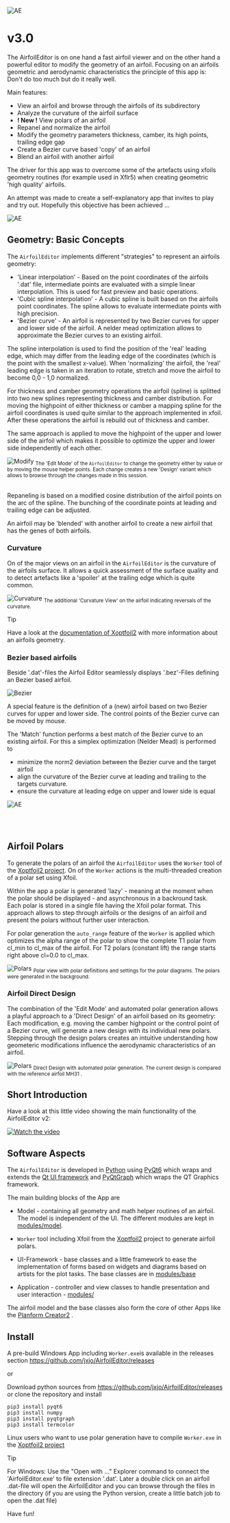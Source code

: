 ![AE](images/AirfoilEditor_logo.png "Screenshot of the AirfoilEditor ")

# v3.0


The AirfoilEditor is on one hand a fast airfoil viewer and on the other hand a powerful editor to modify the geometry of an airfoil. Focusing on an airfoils geometric and aerodynamic characteristics the principle of this app is: Don't do too much but do it really well.


Main features:  

* View an airfoil and browse through the airfoils of its subdirectory
* Analyze the curvature of the airfoil surface
* **! New !** View polars of an airfoil  
* Repanel and normalize the airfoil
* Modify the geometry parameters thickness, camber, its high points, trailing edge gap  
* Create a Bezier curve based 'copy' of an airfoil 
* Blend an airfoil with another airfoil 

The driver for this app was to overcome some of the artefacts using xfoils geometry routines (for example used in Xflr5) when creating geometric 'high quality' airfoils. 

An attempt was made to create a self-explanatory app that invites to play and try out. Hopefully this objective has been achieved ... 


![AE](images/AirfoilEditor_App.png "Screenshot of the AirfoilEditor ")


## Geometry: Basic Concepts

The `AirfoilEditor` implements different "strategies" to represent an airfoils geometry:

- 'Linear interpolation' -  Based on the point coordinates of the airfoils '.dat' file, intermediate points are evaluated with a simple linear interpolation. This is used for fast preview and basic operations.
- 'Cubic spline interpolation' - A cubic spline is built based on the airfoils point coordinates. The spline allows to evaluate intermediate points with high precision.
- 'Bezier curve' - An airfoil is represented by two Bezier curves for upper and lower side of the airfoil. A nelder mead optimization allows to approximate the Bezier curves to an existing airfoil.


The spline interpolation is used to find the position of the 'real' leading edge, which may differ from the leading edge of the coordinates (which is the point with the smallest x-value). When 'normalizing' the airfoil, the 'real' leading edge is taken in an iteration to rotate, stretch and move the airfoil to become 0,0 - 1,0 normalized.

For thickness and camber geometry operations the airfoil (spline) is splitted into two new splines representing thickness and camber distribution. For moving the highpoint of either thickness or camber a mapping spline for the airfoil coordinates is used quite similar to the approach implemented in xfoil. After these operations the airfoil is rebuild out of thickness and camber. 

The same approach is applied to move the highpoint of the upper and lower side of the airfoil which makes it possible to optimize the upper and lower side independently of each other.



![Modify](images/Modify.png "Screenshot of Modifying Airfoil")
<sub>The 'Edit Mode' of the `AirfoilEditor` to change the geometry either by value or by moving the mouse helper points. Each change creates a new 'Design' variant which allows to browse through the changes made in this session. </sub>
<br></br>

Repaneling is based on a modified cosine distribution of the airfoil points on the arc of the spline. The bunching of the coordinate points at leading and trailing edge can be adjusted. 

An airfoil may be 'blended' with another airfoil to create a new airfoil that has the genes of both airfoils.

### Curvature 

On of the major views on an airfoil in the `AirfoilEditor` is the curvature of the airfoils surface. It allows a quick assessment of the surface quality and to detect artefacts like a 'spoiler' at the trailing edge which is quite common. 


![Curvature](images/Curvature.png "Screenshot of Curvature")
<sub>The additional 'Curvature View' on the airfoil indicating reversals of the curvature. </sub>

> [!TIP]
Have a look at the [documentation of Xoptfoil2](https://jxjo.github.io/Xoptfoil2/docs/geometry) with more information about an airfoils geometry.  


### Bezier based airfoils 

Beside '.dat'-files the Airfoil Editor seamlessly displays '.bez'-Files defining an Bezier based airfoil. 

![Bezier](images/Bezier.png "Screenshot of Bezier curve definition")


A special feature is the definition of a (new) airfoil based on two Bezier curves for upper and lower side. The  control points of the Bezier curve can be moved by mouse.

The 'Match' function performs a best match of the Bezier curve to an existing airfoil. For this a simplex optimization (Nelder Mead) is performed to 
- minimize the norm2 deviation between the Bezier curve and the target airfoil
- align the curvature of the Bezier curve at leading and trailing to the targets curvature. 
- ensure the curvature at leading edge on upper and lower side is equal 


![AE](images/Match_Bezier.png "Screenshot of Bezier curve definition")

<!---
## Hicks-Henne based airfoils 

Hicks-Henne “bump” functions are applied to a base airfoil and add a linear combination of single-signed sine functions to deform its upper and lower surfaces to create a new airfoil shape.
They are used in the airfoil optimizer Xoptfoil2 as an alternative to Bezier curves to create new airfoil designs. 

The Airfoil Editor allows to visualize the Hicks-Henne functions which were applied to an airfoil. For this a special file format '.hicks' is used to interchange with Xoptfoil2.

![PC2](images/AirfoilEditor_Hicks-Henne.png "Screenshot of Hicks-Henne based airfoil")
<sup>Visualization of the Hicks-Henne bump functions, which were applied to the upper and lower side of the airfoil</sup>

-->
<br></br>

## Airfoil Polars

To generate the polars of an airfoil the `AirfoilEditor` uses the `Worker` tool of the [Xoptfoil2 project](https://jxjo.github.io/Xoptfoil2). On of the `Worker` actions is the multi-threaded creation of a polar set using Xfoil.

Within the app a polar is generated 'lazy' - meaning at the moment when the polar should be displayed - and asynchronous in a backround task. Each polar is stored in a single file having the Xfoil polar format. This approach allows to step through airfoils or the designs of an airfoil and present the polars without further user interaction.

For polar generation the `auto_range` feature of the `Worker` is applied which optimizes the alpha range of the polar to show the complete T1 polar from cl_min to cl_max of the airfoil. For T2 polars (constant lift) the range starts right above cl=0.0 to cl_max.


![Polars](images/Polars.png "Screenshot of Polar Generation")
<sub>Polar view with polar definitions and settings for the polar diagrams. The polars were generated in the background. </sub>

### Airfoil Direct Design 

The combination of the 'Edit Mode' and automated polar generation allows a playful approach to a 'Direct Design' of an airfoil based on its geometry: Each modification, e.g. moving the camber highpoint or the control point of a Bezier curve, will generate a new design with its individual new polars. Stepping through the design polars creates an intuitive understanding how geometeric modifications influence the aerodynamic characteristics of an airfoil. 


![Polars](images/Polars_direct_design.png "Direct Design with polar gneration")
<sub>Direct Design with automated polar generation. The current design is compared with the reference airfoil MH31
. </sub>



## Short Introduction 

Have a look at this little video showing the main functionality of the AirfoilEditor v2:

[![Watch the video](https://img.youtube.com/vi/gkgPbVkOAcU/maxresdefault.jpg)](https://youtu.be/gkgPbVkOAcU)



## Software Aspects

The `AirfoilEditor` is developed in  [Python](https://www.python.org/) using [PyQt6](https://pypi.org/project/PyQt6/) which wraps and extends the [Qt UI framework](https://www.qt.io/product/framework) and [PyQtGraph](https://www.pyqtgraph.org/) which wraps the QT Graphics framework. 

The main building blocks of the App are
* Model - containing all geometry and math helper routines of an airfoil. The model is independent of the UI. The different modules are kept in [modules/model](modules/model).

*  `Worker` tool including Xfoil from the [ Xoptfoil2](https://jxjo.github.io/Xoptfoil2) project to generate airfoil polars.

* UI-Framework - base classes and a little framework to ease the implementation of forms based on widgets and diagrams based on artists for the plot tasks. The base classes are in [modules/base](modules/base) 

* Application - controller and view classes to handle presentation and user interaction - [modules/](modules/) 

The airfoil model and the base classes also form the core of other Apps like the [Planform Creator2](https://github.com/jxjo/PlanformCreator2) . 

##  Install

A pre-build Windows App including `Worker.exe`is available in the releases section https://github.com/jxjo/AirfoilEditor/releases  

or 

Download python sources from https://github.com/jxjo/AirfoilEditor/releases or clone the repository and install 

```
pip3 install pyqt6
pip3 install numpy
pip3 install pyqtgraph 
pip3 install termcolor

```

Linux users who want to use polar generation have to compile `Worker.exe` in the [ Xoptfoil2 project](https://jxjo.github.io/Xoptfoil2) 

> [!TIP]
 For Windows: Use the "Open with ..." Explorer command to connect the 'AirfoilEditor.exe' to file extension '.dat'. Later a double click on an airfoil .dat-file will open the AirfoilEditor and you can browse through the files in the directory (if you are using the Python version, create a little batch job to open the .dat file)  


Have fun!
